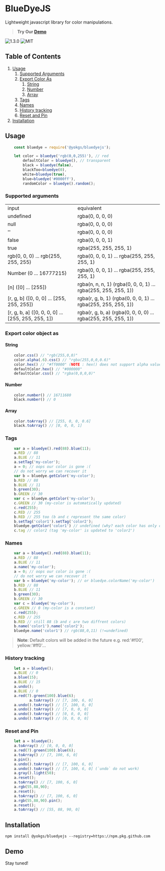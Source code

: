 # BlueDyeJS

Lightweight javascript library for color manipulations.

> **Try Our [Demo](#demo)**

![1.3.0](https://img.shields.io/github/package-json/v/yokgs/BlueDyeJS?color=%23118cff&style=for-the-badge)
![MIT](https://img.shields.io/github/license/yokgs/BlueDyeJS?color=%23007bff&style=for-the-badge)

## Table of Contents

  1. [Usage](#usage)
     1. [Supported Arguments](#supported-arguments)
     2. [Export Color As](#export-color-object-as)
        1. [String](#string)
        2. [Number](#number)
        3. [Array](#array)
     3. [Tags](#tags)
     4. [Names](#names)
     5. [History tracking](#history-tracking)
     6. [Reset and Pin](#reset-and-pin)
  2. [Installation](#installation)
## Usage

```javascript
    const bluedye = require('@yokgs/bluedyejs');

    let color = bluedye('rgb(0,0,255)'), // red
        defaultColor = bluedye(), // transparent
        black = bluedye(false),
        blackToo=bluedye(0),
        white=bluedye(true),
        blue=bluedye('#0000ff'),
        randomColor = bluedye().random();
```

### Supported arguments

<table>
    <tr>
        <td>input</td>
        <td>equivalent</td>
    </tr>
    <tr>
        <td>undefined</td>
        <td>rgba(0, 0, 0, 0)</td>
    </tr>
    <tr>
        <td>null</td>
        <td>rgba(0, 0, 0, 0)</td>
    </tr>
    <tr>
        <td>''</td>
        <td>rgba(0, 0, 0, 0)</td>
    </tr>
    <tr>
        <td>false</td>
        <td>rgba(0, 0, 0, 1)</td>
    </tr>
    <tr>
        <td>true</td>
        <td>rgba(255, 255, 255, 1)</td>
    </tr>
    <tr>
        <td>rgb(0, 0, 0) ... rgb(255, 255, 255)</td>
        <td>rgba(0, 0, 0, 1) ... rgba(255, 255, 255, 1)</td>
    </tr>
    <tr>
        <td>Number (0 ... 16777215)</td>
        <td> rgba(0, 0, 0, 1) ... rgba(255, 255, 255, 1)</td>
    </tr>
    <tr>
        <td>[n] ([0] ... [255])</td>
        <td> rgba(n, n, n, 1) (rgba(0, 0, 0, 1) ... rgba(255, 255, 255, 1))</td>
    </tr>
    <tr>
        <td>[r, g, b] ([0, 0, 0] ... [255, 255, 255])</td>
        <td> rgba(r, g, b, 1) (rgba(0, 0, 0, 1) ... rgba(255, 255, 255, 1))</td>
    </tr>
    <tr>
        <td>[r, g, b, a] ([0, 0, 0, 0] ... [255, 255, 255, 1])</td>
        <td> rgba(r, g, b, a) (rgba(0, 0, 0, 0) ... rgba(255, 255, 255, 1))</td>
    </tr>
</table>


### Export color object as 

#### String

```javascript
    color.css() // "rgb(255,0,0)"
    color.alpha(.6).css() // "rgba(255,0,0,0.6)"
    color.hex() // "#ff0000" (NOTE : hex() does not support alpha values)
    defaultColor.hex() // "#000000"
    defaultColor.css() // "rgba(0,0,0,0)"
```
#### Number
```javascript
    color.number() // 16711680
    black.number() // 0
```

#### Array
```javascript
    color.toArray() // [255, 0, 0, 0.6]
    black.toArray() // [0, 0, 0, 1]
```

### Tags
```javascript
    var a = bluedye().red(88).blue(11);
    a.RED // 88
    a.BLUE // 11
    a.setTag('my-color');
    a = 0; // oops our color is gone :(
    // do not worry we can recover it
    var b = bluedye.getColor('my-color');
    b.RED // 88 
    b.BLUE // 11
    b.green(30);
    b.GREEN // 30
    var c = bluedye.getColor('my-color');
    c.GREEN // 30 (my-color is automatically updated)
    c.red(255);
    c.RED // 255
    b.RED // 255 too (b and c represent the same color)
    b.setTag('color1').setTag('color2');
    bluedye.getColor('color1') // undefined (why? each color has only one tag)
    c.tag // color2 (tag 'my-color' is updated to 'color2')
```

### Names

```javascript
    var a = bluedye().red(88).blue(11);
    a.RED // 88
    a.BLUE // 11
    a.name('my-color');
    a = 0; // oops our color is gone :(
    // do not worry we can recover it
    var b = bluedye('my-color'); // or bluedye.colorName('my-color')
    b.RED // 88 
    b.BLUE // 11
    b.green(30);
    b.GREEN // 30
    var c = bluedye('my-color');
    c.GREEN // 0 (my-color is a constant)
    c.red(255);
    c.RED // 255
    b.RED // still 88 (b and c are two diffrent colors)
    b.name('color1').name('color2');
    bluedye.name('color1') // rgb(88,0,11) (!=undefined)
```

> **Note**: Default colors will be added in the future e.g. red:'#f00', yellow:'#ff0'...

### History tracking

```javascript
    let a = bluedye();
    a.BLUE // 0
    a.blue(15);
    a.BLUE // 15
    a.undo();
    a.BLUE // 0
    a.red(7).green(100).blue(6);
           a.toArray() // [7, 100, 6, 0]
    a.undo().toArray() // [7, 100, 0, 0]
    a.undo().toArray() // [7, 0, 0, 0]
    a.undo().toArray() // [0, 0, 0, 0]
    a.undo().toArray() // [0, 0, 0, 0]
```

### Reset and Pin

```javascript
    let a = bluedye();
    a.toArray() // [0, 0, 0, 0]
    a.red(7).green(100).blue(6);
    a.toArray() // [7, 100, 6, 0]
    a.pin();
    a.undo().toArray() // [7, 100, 6, 0]
    a.undo().toArray() // [7, 100, 6, 0] (`undo` do not work)
    a.gray().light(50);
    a.reset();
    a.toArray() // [7, 100, 6, 0]
    a.rgb(55,88,90);
    a.reset();
    a.toArray() // [7, 100, 6, 0]
    a.rgb(55,88,90).pin();
    a.reset();
    a.toArray() // [55, 88, 90, 0]
```

## Installation

```
npm install @yokgs/bluedyejs --registry=https://npm.pkg.github.com
```
## Demo
Stay tuned!
